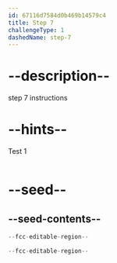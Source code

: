 ```yaml
---
id: 67116d7584d0b469b14579c4
title: Step 7
challengeType: 1
dashedName: step-7
---
```


# --description--

step 7 instructions

# --hints--

Test 1

```js

```

# --seed--

## --seed-contents--

```js
--fcc-editable-region--

--fcc-editable-region--
```
